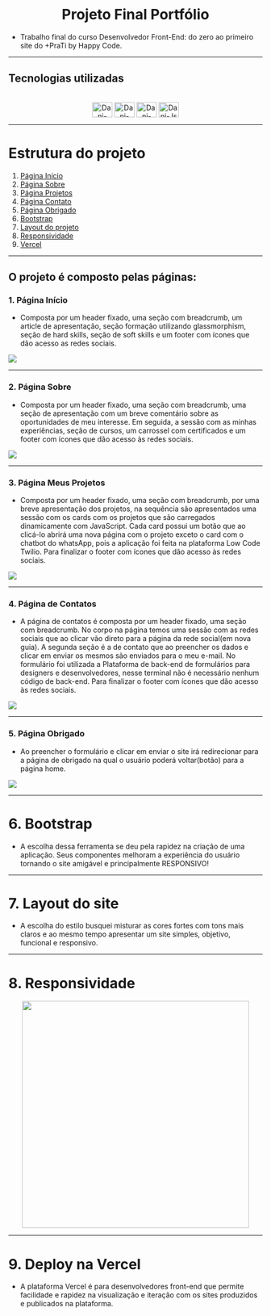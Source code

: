 <div align="center" style="display: inline_block"><br>

# Projeto Final Portfólio


</div>

- Trabalho final do curso Desenvolvedor Front-End: do zero ao primeiro site do +PraTi by Happy Code.


*******
## Tecnologias utilizadas

 <div align="center" style="display: inline_block"><br>
  <img align="center" alt="Dani-HTML" height="30" width="40" src="https://raw.githubusercontent.com/devicons/devicon/master/icons/html5/html5-original.svg">
  <img align="center" alt="Dani-CSS" height="30" width="40" src="https://raw.githubusercontent.com/devicons/devicon/master/icons/css3/css3-original.svg">
  <img  align="center" alt="Dani-CSS" height="30" width="40" src="https://cdn.jsdelivr.net/gh/devicons/devicon/icons/bootstrap/bootstrap-original.svg" /> 
  <img align="center" alt="Dani-Js" height="30" width="40" src="https://raw.githubusercontent.com/devicons/devicon/master/icons/javascript/javascript-plain.svg">               
</div>

*******
# Estrutura do projeto

 1. [Página Início](#inicio)
 2. [Página Sobre](#sobre)
 3. [Página Projetos](#projetos)
 4. [Página Contato](#contato)
 5. [Página Obrigado](#obrigado)
 6. [Bootstrap](#bootstrap)
 7. [Layout do projeto](#layout)
 8. [Responsividade](#responsividade)
 9. [Vercel](#vercel)

*******

## O projeto é composto pelas páginas:


<div id='inicio'/> 

### 1. Página Início

-  Composta por um header fixado, uma seção com breadcrumb, um article de apresentação, seção formação utilizando glassmorphism, seção de hard skills, seção de soft skills e um footer com ícones que dão acesso as redes sociais.


![](./src/images/inicio.png)

*******
<div id='sobre'/> 

### 2. Página Sobre 

- Composta por um header fixado, uma seção com breadcrumb, uma seção de apresentação com um breve comentário sobre as oportunidades de meu interesse. Em seguida, a sessão com as minhas experiências, seção de cursos, um carrossel com certificados e um footer com ícones que dão acesso às redes sociais.


![](./src/images/sobre.png)

*******
<div id='projetos'/> 

### 3. Página Meus Projetos

-  Composta por um header fixado, uma seção com breadcrumb, por uma breve apresentação dos projetos, na sequência são apresentados uma sessão com os cards com os projetos que são carregados dinamicamente com JavaScript. Cada card possui um botão que ao clicá-lo abrirá uma nova página com o projeto exceto o card com o chatbot do whatsApp, pois a aplicação foi feita na plataforma Low Code Twilio. Para finalizar o footer com ícones que dão acesso às redes sociais.


![](./src/images/projetos.png)

*******
<div id='contatos'/> 

### 4. Página de Contatos

- A página de contatos é composta por um header fixado, uma seção com breadcrumb. No corpo na página temos uma sessão com as redes sociais que ao clicar vão direto para a página da rede social(em nova guia). A segunda seção é a de contato que ao preencher os dados e clicar em enviar os mesmos são enviados para o meu e-mail. No formulário foi utilizada a Plataforma de back-end de formulários para designers e desenvolvedores, nesse terminal não é necessário nenhum código de back-end. Para finalizar o footer com ícones que dão acesso às redes sociais.


![](./src/images/contato.png)

*******
<div id='obrigado'/>

### 5. Página Obrigado

- Ao preencher o formulário e clicar em enviar o site irá redirecionar para a página de obrigado na qual o usuário poderá voltar(botão) para a página home.


![](./src/images/obrigado.png)



*******

<div id='bootstrap'/> 

# 6. Bootstrap
- A escolha dessa ferramenta se deu pela rapidez na criação de uma aplicação. Seus componentes melhoram a experiência do usuário tornando o site amigável e principalmente RESPONSIVO!


*******
<div id='layout'/> 

# 7. Layout do site

- A escolha do estilo busquei misturar as cores fortes com tons mais claros e ao mesmo tempo apresentar um site simples, objetivo, funcional e responsivo.


*******
<div id='responsividade'/> 

# 8. Responsividade

<p align="center">
<img width="450" src="./src/images/mobile.gif">
<p>


*******
<div id='vercel'/> 

# 9. Deploy na Vercel

- A plataforma Vercel é para desenvolvedores front-end que permite facilidade e rapidez na visualização e iteração  com os sites produzidos e publicados na plataforma.
